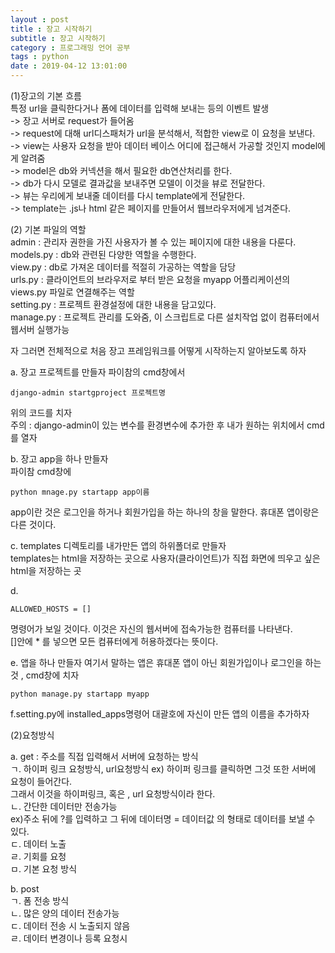 ```yaml
---
layout : post
title : 장고 시작하기
subtitle : 장고 시작하기
category : 프로그래밍 언어 공부
tags : python
date : 2019-04-12 13:01:00
---
```


(1)장고의 기본 흐름  
특정 url을 클릭한다거나 폼에 데이터를 입력해 보내는 등의 이벤트 발생  
-> 장고 서버로 request가 들어옴  
-> request에 대해 url디스패처가 url을 분석해서, 적합한 view로 이 요청을 보낸다.  
-> view는 사용자 요청을 받아 데이터 베이스 어디에 접근해서 가공할 것인지 model에게 알려줌  
-> model은 db와 커넥션을 해서 필요한 db연산처리를 한다.  
-> db가 다시 모델로 결과값을 보내주면 모델이 이것을 뷰로 전달한다.  
-> 뷰는 우리에게 보내줄 데이터를 다시 template에게 전달한다.  
-> template는 .js나 html 같은 페이지를 만들어서 웹브라우저에게 넘겨준다.  

(2) 기본 파일의 역할  
admin : 관리자 권한을 가진 사용자가 볼 수 있는 페이지에 대한 내용을 다룬다.  
models.py : db와 관련된 다양한 역할을 수행한다.  
view.py : db로 가져온 데이터를 적절히 가공하는 역할을 담당  
urls.py : 클라이언트의 브라우저로 부터 받은 요청을 myapp 어플리케이션의 views.py 파일로 연결해주는 역할  
setting.py : 프로젝트 환경설정에 대한 내용을 담고있다.  
manage.py : 프로젝트 관리를 도와줌, 이 스크립트로 다른 설치작업 없이 컴퓨터에서 웹서버 실행가능  

자 그러면 전체적으로 처음 장고 프레임워크를 어떻게 시작하는지 알아보도록 하자  


a. 장고 프로젝트를 만들자 파이참의 cmd창에서  

```
django-admin startgproject 프로젝트명
```
위의 코드를 치자  
주의 : django-admin이 있는 변수를 환경변수에 추가한 후 내가 원하는 위치에서 cmd를 열자  

b. 장고 app을 하나 만들자  
파이참 cmd창에  
```
python mnage.py startapp app이름
```
app이란 것은 로그인을 하거나 회원가입을 하는 하나의 창을 말한다. 휴대폰 앱이랑은 다른 것이다.  

c. templates 디렉토리를 내가만든 앱의 하위폴더로 만들자  
templates는 html을 저장하는 곳으로 사용자(클라이언트)가 직접 화면에 띄우고 싶은 html을 저장하는 곳  

d.  
```
ALLOWED_HOSTS = []
```
명령어가 보일 것이다. 이것은 자신의 웹서버에 접속가능한 컴퓨터를 나타낸다.  
[]안에 * 를 넣으면 모든 컴퓨터에게 허용하겠다는 뜻이다.  

e. 앱을 하나 만들자 여기서 말하는 앱은 휴대폰 앱이 아닌 회원가입이나 로그인을 하는 것 , cmd창에 치자  
```
python manage.py startapp myapp
```

f.setting.py에 installed_apps명령어 대괄호에 자신이 만든 앱의 이름을 추가하자  


(2)요청방식  

a. get : 주소를 직접 입력해서 서버에 요청하는 방식  
  ㄱ. 하이퍼 링크 요청방식, url요청방식
  ex) 하이퍼 링크를 클릭하면 그것 또한 서버에 요청이 들어간다.  
 그래서 이것을 하이퍼링크, 혹은 , url 요청방식이라 한다.  
  ㄴ. 간단한 데이터만 전송가능    
     ex)주소 뒤에 ?를 입력하고 그 뒤에 데이터명 = 데이터값 의 형태로 데이터를 보낼 수 있다.  
  ㄷ. 데이터 노출  
  ㄹ. 기회를 요청  
  ㅁ. 기본 요청 방식  

b. post  
  ㄱ. 폼 전송 방식   
  ㄴ. 많은 양의 데이터 전송가능  
  ㄷ. 데이터 전송 시 노출되지 않음  
  ㄹ. 데이터 변경이나 등록 요청시  
